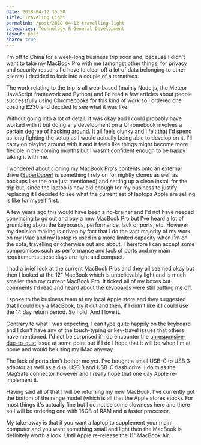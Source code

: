 ```yaml
---
date: 2018-04-12 15:50
title: Traveling Light
permalink: /post/2018-04-12-travelling-light
categories: Technology & General Development
layout: post
share: true
---
```


I'm off to China for a week-long business trip soon and, because I didn't want to take my MacBook Pro with me (amongst other things, for privacy and security reasons I'd have to clear off a lot of data belonging to other clients) I decided to look into a couple of alternatives.

The work relating to the trip is all web-based (mainly Node.js, the Meteor JavaScript framework and Python) and I'd read a few articles about people successfully using Chromebooks for this kind of work so I ordered one costing £230 and decided to see what it was like.

Without going into a lot of detail, it was okay and I could probably have worked with it but doing any development on a Chromebook involves a certain degree of hacking around. It all feels clunky and I felt that I'd spend as long fighting the setup as I would actually being able to develop on it. I'll carry on playing around with it and it feels like things might become more flexible in the coming months but I wasn't confident enough to be happy taking it with me.

I wondered about cloning my MacBook Pro's contents onto an external drive ([SuperDuper!](https://shirt-pocket.com/SuperDuper/SuperDuperDescription.html) is something I rely on for nightly clones as well as backups like the one just mentioned) and setting up a clean install for the trip but, since the laptop is now old enough for my business to justify replacing it I decided to see what the current set of laptops Apple are selling is like for myself first.

A few years ago this would have been a no-brainer and I'd not have needed convincing to go out and buy a new MacBook Pro but I've heard a lot of grumbling about the keyboards, performance, lack or ports, etc. However my decision making is driven by fact that I do the vast majority of my work on my iMac and my laptop is used in a more limited capacity when I'm on the sofa, travelling or otherwise out and about. Therefore I can accept some compromises such as performance and lack of ports and my main requirements these days are light and compact.

I had a brief look at the current MacBook Pros and they all seemed okay but then I looked at the 12" MacBook which is unbelievably light and is much smaller than my current MacBook Pro. It ticked all of my boxes but comments I'd read and heard about the keyboards were still putting me off.

I spoke to the business team at my local Apple store and they suggested that I could buy a MacBook, try it out and then, if I didn't like it I could use the 14 day return period. So I did. And I love it.

Contrary to what I was expecting, I can type quite happily on the keyboard and I don't have any of the touch-typing or key-travel issues that others have mentioned. I'd not be surprised if I do encounter the [unresponsive-due-to-dust](https://theoutline.com/post/2402/the-new-macbook-keyboard-is-ruining-my-life) issue at some point but if I do I hope that it will be when I'm at home and would be using my iMac anyway.

The lack of ports don't bother me yet. I've bought a small USB-C to USB 3 adaptor as well as a dual USB 3 and USB-C flash drive. I do miss the MagSafe connector however and I really hope that one day Apple re-implement it.

Having said all of that I will be returning my new MacBook. I've currently got the bottom of the range model (which is all that the Apple stores stock). For most things it's actually fine but I do notice some slowness here and there so I will be ordering one with 16GB of RAM and a faster processor.

My take-away is that if you want a laptop to supplement your main computer and you want something small and light then the MacBook is definitely worth a look. Until Apple re-release the 11" MacBook Air.